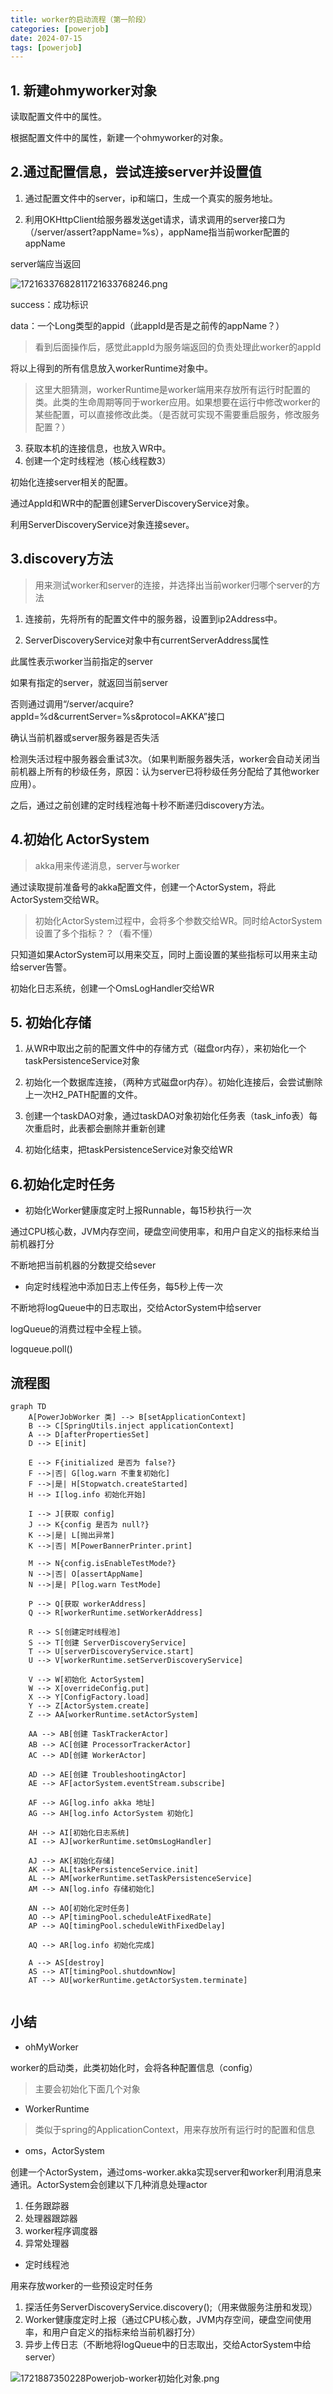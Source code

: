 ```yaml
---
title: worker的启动流程（第一阶段）
categories: [powerjob]
date: 2024-07-15
tags: [powerjob]
---
```


## 1. 新建ohmyworker对象

读取配置文件中的属性。

根据配置文件中的属性，新建一个ohmyworker的对象。



## 2.通过配置信息，尝试连接server并设置值

1. 通过配置文件中的server，ip和端口，生成一个真实的服务地址。

2. 利用OKHttpClient给服务器发送get请求，请求调用的server接口为（/server/assert?appName=%s），appName指当前worker配置的appName



server端应当返回

![17216337682811721633768246.png](https://fastly.jsdelivr.net/gh/thecoolboyhan/th_blogs@main/image/17216337682811721633768246.png)

success：成功标识

data：一个Long类型的appid（此appId是否是之前传的appName？）

> 看到后面操作后，感觉此appId为服务端返回的负责处理此worker的appId

将以上得到的所有信息放入workerRuntime对象中。

> 这里大胆猜测，workerRuntime是worker端用来存放所有运行时配置的类。此类的生命周期等同于worker应用。如果想要在运行中修改worker的某些配置，可以直接修改此类。（是否就可实现不需要重启服务，修改服务配置？）



3. 获取本机的连接信息，也放入WR中。
4. 创建一个定时线程池（核心线程数3）

初始化连接server相关的配置。

通过AppId和WR中的配置创建ServerDiscoveryService对象。

利用ServerDiscoveryService对象连接sever。



## 3.discovery方法

> 用来测试worker和server的连接，并选择出当前worker归哪个server的方法

1. 连接前，先将所有的配置文件中的服务器，设置到ip2Address中。

2. ServerDiscoveryService对象中有currentServerAddress属性

此属性表示worker当前指定的server

如果有指定的server，就返回当前server

否则通过调用“/server/acquire?appId=%d&currentServer=%s&protocol=AKKA”接口

确认当前机器或server服务器是否失活

检测失活过程中服务器会重试3次。（如果判断服务器失活，worker会自动关闭当前机器上所有的秒级任务，原因：认为server已将秒级任务分配给了其他worker应用）。



之后，通过之前创建的定时线程池每十秒不断递归discovery方法。



## 4.初始化 ActorSystem

> akka用来传递消息，server与worker

通过读取提前准备号的akka配置文件，创建一个ActorSystem，将此ActorSystem交给WR。

> 初始化ActorSystem过程中，会将多个参数交给WR。同时给ActorSystem设置了多个指标？？（看不懂）

只知道如果ActorSystem可以用来交互，同时上面设置的某些指标可以用来主动给server告警。



初始化日志系统，创建一个OmsLogHandler交给WR



## 5. 初始化存储

1. 从WR中取出之前的配置文件中的存储方式（磁盘or内存），来初始化一个taskPersistenceService对象

2. 初始化一个数据库连接，（两种方式磁盘or内存）。初始化连接后，会尝试删除上一次H2_PATH配置的文件。
3. 创建一个taskDAO对象，通过taskDAO对象初始化任务表（task_info表）每次重启时，此表都会删除并重新创建
4. 初始化结束，把taskPersistenceService对象交给WR



## 6.初始化定时任务

- 初始化Worker健康度定时上报Runnable，每15秒执行一次

通过CPU核心数，JVM内存空间，硬盘空间使用率，和用户自定义的指标来给当前机器打分

不断地把当前机器的分数提交给sever



- 向定时线程池中添加日志上传任务，每5秒上传一次

不断地将logQueue中的日志取出，交给ActorSystem中给server

logQueue的消费过程中全程上锁。

logqueue.poll()



## 流程图





``` mermaid
graph TD
    A[PowerJobWorker 类] --> B[setApplicationContext]
    B --> C[SpringUtils.inject applicationContext]
    A --> D[afterPropertiesSet]
    D --> E[init]
    
    E --> F{initialized 是否为 false?}
    F -->|否| G[log.warn 不重复初始化]
    F -->|是| H[Stopwatch.createStarted]
    H --> I[log.info 初始化开始]
    
    I --> J[获取 config]
    J --> K{config 是否为 null?}
    K -->|是| L[抛出异常]
    K -->|否| M[PowerBannerPrinter.print]
    
    M --> N{config.isEnableTestMode?}
    N -->|否| O[assertAppName]
    N -->|是| P[log.warn TestMode]
    
    P --> Q[获取 workerAddress]
    Q --> R[workerRuntime.setWorkerAddress]
    
    R --> S[创建定时线程池]
    S --> T[创建 ServerDiscoveryService]
    T --> U[serverDiscoveryService.start]
    U --> V[workerRuntime.setServerDiscoveryService]
    
    V --> W[初始化 ActorSystem]
    W --> X[overrideConfig.put]
    X --> Y[ConfigFactory.load]
    Y --> Z[ActorSystem.create]
    Z --> AA[workerRuntime.setActorSystem]
    
    AA --> AB[创建 TaskTrackerActor]
    AB --> AC[创建 ProcessorTrackerActor]
    AC --> AD[创建 WorkerActor]
    
    AD --> AE[创建 TroubleshootingActor]
    AE --> AF[actorSystem.eventStream.subscribe]
    
    AF --> AG[log.info akka 地址]
    AG --> AH[log.info ActorSystem 初始化]
    
    AH --> AI[初始化日志系统]
    AI --> AJ[workerRuntime.setOmsLogHandler]
    
    AJ --> AK[初始化存储]
    AK --> AL[taskPersistenceService.init]
    AL --> AM[workerRuntime.setTaskPersistenceService]
    AM --> AN[log.info 存储初始化]
    
    AN --> AO[初始化定时任务]
    AO --> AP[timingPool.scheduleAtFixedRate]
    AP --> AQ[timingPool.scheduleWithFixedDelay]
    
    AQ --> AR[log.info 初始化完成]
    
    A --> AS[destroy]
    AS --> AT[timingPool.shutdownNow]
    AT --> AU[workerRuntime.getActorSystem.terminate]


```

## 小结



- ohMyWorker

worker的启动类，此类初始化时，会将各种配置信息（config）

> 主要会初始化下面几个对象



- WorkerRuntime

> 类似于spring的ApplicationContext，用来存放所有运行时的配置和信息



- oms，ActorSystem

创建一个ActorSystem，通过oms-worker.akka实现server和worker利用消息来通讯。ActorSystem会创建以下几种消息处理actor

1. 任务跟踪器
2. 处理器跟踪器
3. worker程序调度器
4. 异常处理器



- 定时线程池

用来存放worker的一些预设定时任务

1. 探活任务ServerDiscoveryService.discovery();（用来做服务注册和发现）
2. Worker健康度定时上报（通过CPU核心数，JVM内存空间，硬盘空间使用率，和用户自定义的指标来给当前机器打分）
3. 异步上传日志（不断地将logQueue中的日志取出，交给ActorSystem中给server）



![1721887350228Powerjob-worker初始化对象.png](https://fastly.jsdelivr.net/gh/thecoolboyhan/th_blogs@main/image/1721887350228Powerjob-worker%E5%88%9D%E5%A7%8B%E5%8C%96%E5%AF%B9%E8%B1%A1.png)



